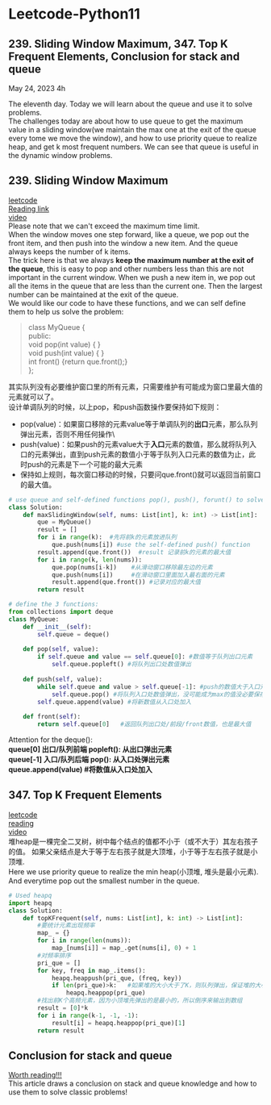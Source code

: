 # Leetcode-Python11

## 239. Sliding Window Maximum, 347. Top K Frequent Elements, Conclusion for stack and queue

May 24, 2023  4h

The eleventh day. Today we will learn about the queue and use it to solve problems.\
The challenges today are about how to use queue to get the maximum value in a sliding window(we maintain the max one at the exit of the queue every tome we move the window), and how to use priority queue to realize heap, and get k most frequent numbers. We can see that queue is useful in the dynamic window problems.

## 239. Sliding Window Maximum
[leetcode](https://leetcode.com/problems/sliding-window-maximum/)\
[Reading link](https://github.com/youngyangyang04/leetcode-master/blob/master/problems/0239.%E6%BB%91%E5%8A%A8%E7%AA%97%E5%8F%A3%E6%9C%80%E5%A4%A7%E5%80%BC.md)\
[video](https://www.bilibili.com/video/BV1XS4y1p7qj/?spm_id_from=333.788&vd_source=63f26efad0d35bcbb0de794512ac21f3)\
Please note that we can't exceed the maximum time limit.\
When the window moves one step forward, like a queue, we pop out the front item, and then push into the window a new item. And the queue always keeps the number of k items. \
The trick here is that we always **keep the maximum number at the exit of the queue**, this is easy to pop and other numbers less than this are not important in the current window. When we push a new item in, we pop out all the items in the queue that are less than the current one. Then the largest number can be maintained at the exit of the queue.\
We would like our code to have these functions, and we can self define them to help us solve the problem:
> class MyQueue {\
> public:\
>    void pop(int value) { }\
>    void push(int value) { }\
>    int front() {return que.front();}\
> };

其实队列没有必要维护窗口里的所有元素，只需要维护有可能成为窗口里最大值的元素就可以了。\
设计单调队列的时候，以上pop，和push函数操作要保持如下规则：
- pop(value)：如果窗口移除的元素value等于单调队列的**出口**元素，那么队列弹出元素，否则不用任何操作\
- push(value)：如果push的元素value大于**入口**元素的数值，那么就将队列入口的元素弹出，直到push元素的数值小于等于队列入口元素的数值为止，此时push的元素是下一个可能的最大元素
- 保持如上规则，每次窗口移动的时候，只要问que.front()就可以返回当前窗口的最大值。
```python
# use queue and self-defined functions pop(), push(), forunt() to solve this question:
class Solution:
    def maxSlidingWindow(self, nums: List[int], k: int) -> List[int]:
        que = MyQueue()
        result = []
        for i in range(k):  #先将前k的元素放进队列
            que.push(nums[i]) #use the self-defined push() function
        result.append(que.front())  #result 记录前k的元素的最大值
        for i in range(k, len(nums)):
            que.pop(nums[i-k])    #从滑动窗口移除最左边的元素
            que.push(nums[i])     #在滑动窗口里面加入最右面的元素
            result.append(que.front()) #记录对应的最大值
        return result

# define the 3 functions:
from collections import deque
class MyQueue:
    def __init__(self):
        self.queue = deque() 
    
    def pop(self, value):
        if self.queue and value == self.queue[0]: #数值等于队列出口元素
            self.queue.popleft() #将队列出口处数值弹出
    
    def push(self, value):
        while self.queue and value > self.queue[-1]: #push的数值大于入口元素的数值
            self.queue.pop() #将队列入口处数值弹出，没可能成为max的值没必要保存！
        self.queue.append(value) #将新数值从入口处加入
    
    def front(self): 
        return self.queue[0]   #返回队列出口处/前段/front数值，也是最大值
```
Attention for the deque():\
**queue[0] 出口/队列前端 popleft(): 从出口弹出元素\
queue[-1] 入口/队列后端 pop(): 从入口处弹出元素\
queue.append(value) #将数值从入口处加入**

## 347. Top K Frequent Elements
[leetcode](https://leetcode.com/problems/top-k-frequent-elements/)\
[reading](https://github.com/youngyangyang04/leetcode-master/blob/master/problems/0347.%E5%89%8DK%E4%B8%AA%E9%AB%98%E9%A2%91%E5%85%83%E7%B4%A0.md)\
[video](https://www.bilibili.com/video/BV1Xg41167Lz/?spm_id_from=333.788&vd_source=63f26efad0d35bcbb0de794512ac21f3)\
堆heap是一棵完全二叉树，树中每个结点的值都不小于（或不大于）其左右孩子的值。 如果父亲结点是大于等于左右孩子就是大顶堆，小于等于左右孩子就是小顶堆.\
Here we use priority queue to realize the min heap(小顶堆, 堆头是最小元素). And everytime pop out the smallest number in the queue.
```python
# Used heapq
import heapq
class Solution:
    def topKFrequent(self, nums: List[int], k: int) -> List[int]:
        #要统计元素出现频率
        map_ = {}
        for i in range(len(nums)):
            map_[nums[i]] = map_.get(nums[i], 0) + 1
        #对频率排序
        pri_que = []
        for key, freq in map_.items():
            heapq.heappush(pri_que, (freq, key))
            if len(pri_que)>k:   #如果堆的大小大于了K，则队列弹出，保证堆的大小一直为k
                heapq.heappop(pri_que)
        #找出前K个高频元素，因为小顶堆先弹出的是最小的，所以倒序来输出到数组
        result = [0]*k
        for i in range(k-1, -1, -1):
            result[i] = heapq.heappop(pri_que)[1]
        return result
```

## Conclusion for stack and queue
[Worth reading!!!](https://github.com/youngyangyang04/leetcode-master/blob/master/problems/%E6%A0%88%E4%B8%8E%E9%98%9F%E5%88%97%E6%80%BB%E7%BB%93.md)\
This article draws a conclusion on stack and queue knowledge and how to use them to solve classic problems! 

































